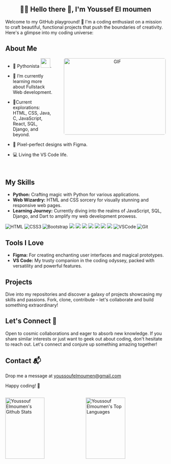 <h2 align='center'><strong>👨‍💻 Hello there 👋, I'm Youssef El moumen</strong></h2>

Welcome to my GitHub playground! 🚀 I'm a coding enthusiast on a mission to craft beautiful, functional projects that push the boundaries of creativity. Here's a glimpse into my coding universe:

## About Me
<p align="center">
  <img align="right" style="border-radius: 5px; margin: 0 0 5px 35px;" alt="GIF" width="320px" height="240px" src="https://miro.medium.com/max/875/1*Urc28sbnORGOW5oyohQ06g.gif" />
</p>

- 🐍 Pythonista  <img src="https://media.giphy.com/media/WUlplcMpOCEmTGBtBW/giphy.gif" width="30">.
- 🌱 I’m currently learning more about Fullstack Web development.
- 🔭Current explorations: HTML, CSS, Java, C, JavaScript, React, SQL, Django, and beyond.
- 🎨 Pixel-perfect designs with Figma.
- 💻 Living the VS Code life.


  </br>
## My Skills
- **Python:** Crafting magic with Python for various applications.
- **Web Wizardry:** HTML and CSS sorcery for visually stunning and responsive web pages.
- **Learning Journey:** Currently diving into the realms of JavaScript, SQL, Django, and Dart to amplify my web development prowess.

![HTML](https://img.shields.io/badge/HTML5-E34F26?style=for-the-badge&logo=html5&logoColor=white)
![CSS3](https://img.shields.io/badge/CSS3-1572B6?style=for-the-badge&logo=css3&logoColor=white)
![Bootstrap](https://img.shields.io/badge/Bootstrap-563D7C?style=for-the-badge&logo=bootstrap&logoColor=white)
![](https://img.shields.io/badge/Python-14354C?style=for-the-badge&logo=python&logoColor=white)
![](https://img.shields.io/badge/Django-1572B6?style=for-the-badge&logo=django&logoColor=white)
![](https://img.shields.io/badge/Flask-000000?style=for-the-badge&logo=flask&logoColor=white)
![](https://img.shields.io/badge/JavaScript-323330?style=for-the-badge&logo=javascript&logoColor=F7DF1E)
![](https://img.shields.io/badge/MySQL-00000F?style=for-the-badge&logo=mysql&logoColor=white)
![](https://img.shields.io/badge/pandas-%23150458.svg?style=for-the-badge&logo=pandas&logoColor=white)
![](https://img.shields.io/badge/numpy-%23013243.svg?style=for-the-badge&logo=numpy&logoColor=white)
![VSCode](https://img.shields.io/badge/Visual_Studio-0078d7?style=for-the-badge&logo=visual%20studio&logoColor=white)
![Git](https://img.shields.io/badge/Git-F05032?style=for-the-badge&logo=git&logoColor=white)

## Tools I Love

- **Figma:** For creating enchanting user interfaces and magical prototypes.
- **VS Code:** My trusty companion in the coding odyssey, packed with versatility and powerful features.

## Projects

Dive into my repositories and discover a galaxy of projects showcasing my skills and passions. Fork, clone, contribute – let's collaborate and build something extraordinary!

## Let's Connect 🚀

Open to cosmic collaborations and eager to absorb new knowledge. If you share similar interests or just want to geek out about coding, don't hesitate to reach out. Let's connect and conjure up something amazing together!

## Contact 📬

Drop me a message at [youssoufelmoumen@gmail.com](mailto:youssoufelmoumen@gmail.com)

Happy coding! 🚀
## 
<a> 
    <a href="https://github.com/Elmoumen202a"><img alt="Youssouf Elmoumen's Github Stats" src="https://denvercoder1-github-readme-stats.vercel.app/api?username=Elmoumen202a&show_icons=true&count_private=true&theme=react&border_color=7F3FBF&bg_color=0D1117&title_color=F85D7F&icon_color=F8D866" height="192px" width="49.5%"/></a>
  <a href="https://github.com/Elmoumen202a"><img alt="Youssouf Elmoumen's Top Languages" src="https://denvercoder1-github-readme-stats.vercel.app/api/top-langs/?username=Elmoumen202a&langs_count=8&layout=compact&theme=react&border_color=7F3FBF&bg_color=0D1117&title_color=F85D7F&icon_color=F8D866" height="192px" width="49.5%"/></a>
  <br/>
</a>
